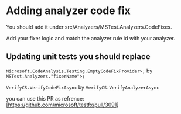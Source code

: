 # Adding analyzer code fix

You should add it under src/Analyzers/MSTest.Analyzers.CodeFixes.

Add your fixer logic and match the analyzer rule id with your analyzer.

## Updating unit tests you should replace

`Microsoft.CodeAnalysis.Testing.EmptyCodeFixProvider>;` by `MSTest.Analyzers."fixerName">;`

 `VerifyCS.VerifyCodeFixAsync` by `VerifyCS.VerifyAnalyzerAsync`
 
you can use this PR as refrence: [https://github.com/microsoft/testfx/pull/3091]
